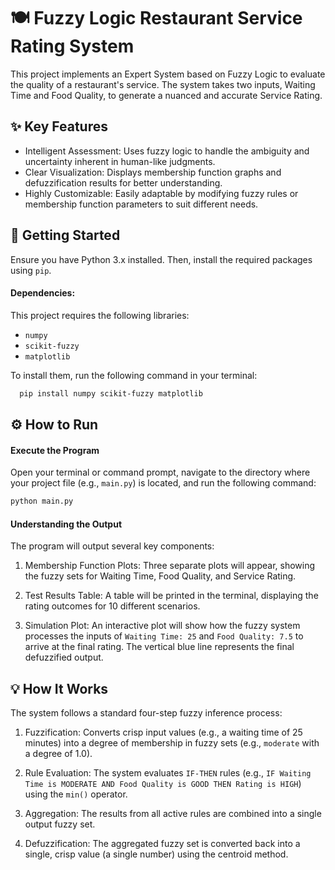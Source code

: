 
# 🍽️ Fuzzy Logic Restaurant Service Rating System

This project implements an Expert System based on Fuzzy Logic to evaluate the quality of a restaurant's service. The system takes two inputs, Waiting Time and Food Quality, to generate a nuanced and accurate Service Rating.
## ✨ Key Features

 - Intelligent Assessment: Uses fuzzy logic to handle the ambiguity and uncertainty inherent in human-like judgments.
- Clear Visualization: Displays membership function graphs and defuzzification results for better understanding.
- Highly Customizable: Easily adaptable by modifying fuzzy rules or membership function parameters to suit different needs.


## 🚀 Getting Started

Ensure you have Python 3.x installed. Then, install the required packages using  ``` pip ```.

#### Dependencies:
This project requires the following libraries:

- ``` numpy ```
- ``` scikit-fuzzy ```
- ``` matplotlib ```

To install them, run the following command in your terminal:
    
``` bash
  pip install numpy scikit-fuzzy matplotlib
```
## ⚙️ How to Run

#### Execute the Program

Open your terminal or command prompt, navigate to the directory where your project file (e.g., ``` main.py ```) is located, and run the following command:

```bash
python main.py
```

#### Understanding the Output

The program will output several key components:

1. Membership Function Plots: Three separate plots will appear, showing the fuzzy sets for Waiting Time, Food Quality, and Service Rating.

2. Test Results Table: A table will be printed in the terminal, displaying the rating outcomes for 10 different scenarios.

3. Simulation Plot: An interactive plot will show how the fuzzy system processes the inputs of ``` Waiting Time: 25 ``` and ``` Food Quality: 7.5 ``` to arrive at the final rating. The vertical blue line represents the final defuzzified output.

## 💡 How It Works

The system follows a standard four-step fuzzy inference process:

1. Fuzzification: Converts crisp input values (e.g., a waiting time of 25 minutes) into a degree of membership in fuzzy sets (e.g., ```moderate``` with a degree of 1.0).

2. Rule Evaluation: The system evaluates ```IF-THEN``` rules (e.g., ```IF Waiting Time is MODERATE AND Food Quality is GOOD THEN Rating is HIGH```) using the ```min()``` operator.

3. Aggregation: The results from all active rules are combined into a single output fuzzy set.

4. Defuzzification: The aggregated fuzzy set is converted back into a single, crisp value (a single number) using the centroid method.
